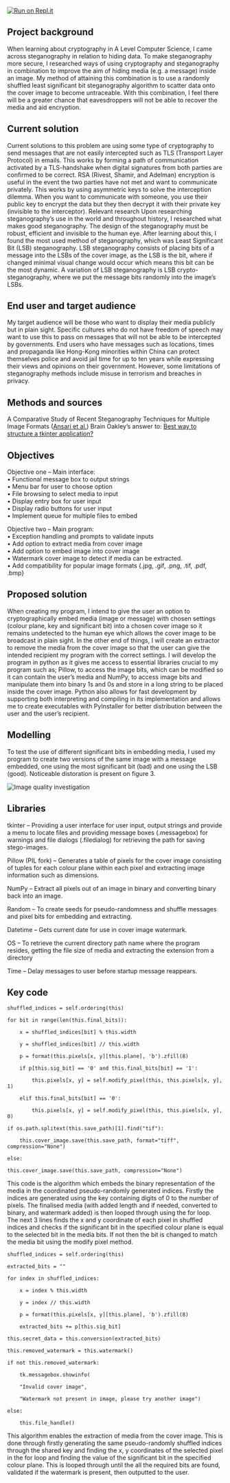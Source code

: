 [![Run on Repl.it](https://repl.it/badge/github/dylan9012/crypto-stego-project)](https://repl.it/github/dylan9012/crypto-stego-project)

## Project background
When learning about cryptography in A Level Computer Science, I came across steganography in relation to hiding data. To make steganography more secure, I researched ways of using cryptography and steganography in combination to improve the aim of hiding media (e.g. a message) inside an image. My method of attaining this combination is to use a randomly shuffled least significant bit steganography algorithm to scatter data onto the cover image to become untraceable. With this combination, I feel there will be a greater chance that eavesdroppers will not be able to recover the media and aid encryption.

## Current solution
Current solutions to this problem are using some type of cryptography to send messages that are not easily intercepted such as TLS (Transport Layer Protocol) in emails. This works by forming a path of communication activated by a TLS-handshake when digital signatures from both parties are confirmed to be correct. RSA (Rivest, Shamir, and Adelman) encryption is useful in the event the two parties have not met and want to communicate privately. This works by using asymmetric keys to solve the interception dilemma. When you want to communicate with someone, you use their public key to encrypt the data but they then decrypt it with their private key (invisible to the interceptor).
Relevant research
Upon researching steganography’s use in the world and throughout history, I researched what makes good steganography. The design of the steganography must be robust, efficient and invisible to the human eye. After learning about this, I found the most used method of steganography, which was Least Significant Bit (LSB) steganography. LSB steganography consists of placing bits of a message into the LSBs of the cover image, as the LSB is the bit, where if changed minimal visual change would occur which means this bit can be the most dynamic. A variation of LSB steganography is LSB crypto-steganography, where we put the message bits randomly into the image’s LSBs.

## End user and target audience
My target audience will be those who want to display their media publicly but in plain sight. Specific cultures who do not have freedom of speech may want to use this to pass on messages that will not be able to be intercepted by governments. End users who have messages such as locations, times and propaganda like Hong-Kong minorities within China can protect themselves police and avoid jail time for up to ten years while expressing their views and opinions on their government. However, some limitations of steganography methods include misuse in terrorism and breaches in privacy.

## Methods and sources
A Comparative Study of Recent Steganography Techniques for Multiple Image Formats ([Ansari et al.](http://www.mecs-press.org/ijcnis/ijcnis-v11-n1/IJCNIS-V11-N1-2.pdf))
Brain Oakley’s answer to: [Best way to structure a tkinter application?](https://stackoverflow.com/questions/17466561/best-way-to-structure-a-tkinter-application)

## Objectives
Objective one – Main interface:  
•	Functional message box to output strings  
•	Menu bar for user to choose option  
•	File browsing to select media to input  
•	Display entry box for user input  
•	Display radio buttons for user input  
•	Implement queue for multiple files to embed

Objective two – Main program:  
•	Exception handling and prompts to validate inputs  
•	Add option to extract media from cover image  
•	Add option to embed image into cover image  
•	Watermark cover image to detect if media can be extracted.  
•	Add compatibility for popular image formats {.jpg, .gif, .png, .tif, .pdf, .bmp}


## Proposed solution
When creating my program, I intend to give the user an option to cryptographically embed media (image or message) with chosen settings (colour plane, key and significant bit) into a chosen cover image so it remains undetected to the human eye which allows the cover image to be broadcast in plain sight. In the other end of things, I will create an extractor to remove the media from the cover image so that the user can give the intended recipient my program with the correct settings. I will develop the program in python as it gives me access to essential libraries crucial to my program such as; Pillow, to access the image bits, which can be modified so it can contain the user’s media and  NumPy, to access image bits and manipulate them into binary 1s and 0s and store in a long string to be placed inside the cover image. Python also allows for fast development by supporting both interpreting and compiling in its implementation and allows me to create executables with PyInstaller for better distribution between the user and the user’s recipient.

## Modelling

To test the use of different significant bits in embedding media, I used my program to create two versions of the same image with a message embedded, one using the most significant bit (bad) and one using the LSB (good). Noticeable distoration is present on figure 3. 

![Image quality investigation](https://user-images.githubusercontent.com/49583764/90334467-b8312000-dfc5-11ea-80bb-2a48ae827d93.png)

## Libraries

tkinter – Providing a user interface for user input, output strings and provide a menu to locate files and providing message boxes (.messagebox) for warnings and file dialogs (.filedialog) for retrieving the path for saving stego-images.

Pillow (PIL fork) – Generates a table of pixels for the cover image consisting of tuples for each colour plane within each pixel and extracting image information such as dimensions.

NumPy – Extract all pixels out of an image in binary and converting binary back into an image.

Random – To create seeds for pseudo-randomness and shuffle messages and pixel bits for embedding and extracting.

Datetime – Gets current date for use in cover image watermark.

OS – To retrieve the current directory path name where the program resides, getting the file size of media and extracting the extension from a directory

Time – Delay messages to user before startup message reappears.

## Key code

    shuffled_indices = self.ordering(this)
    
    for bit in range(len(this.final_bits)):
    
	    x = shuffled_indices[bit] % this.width
    
	    y = shuffled_indices[bit] // this.width
    
	    p = format(this.pixels[x, y][this.plane], 'b').zfill(8)
    
	    if p[this.sig_bit] == '0' and this.final_bits[bit] == '1':
    
		    this.pixels[x, y] = self.modify_pixel(this, this.pixels[x, y], 1)
    
	    elif this.final_bits[bit] == '0':
    
		    this.pixels[x, y] = self.modify_pixel(this, this.pixels[x, y], 0)
    
    if os.path.splitext(this.save_path)[1].find("tif"):
    
	    this.cover_image.save(this.save_path, format="tiff", compression="None")
    
    else:
    
    this.cover_image.save(this.save_path, compression="None")

This code is the algorithm which embeds the binary representation of the media in the coordinated pseudo-randomly generated indices. Firstly the indices are generated using the key containing digits of 0 to the number of pixels. The finalised media (with added length and if needed, converted to binary, and watermark added) is then looped through using the for loop. The next 3 lines finds the x and y coordinate of each pixel in shuffled indices and checks if the significant bit in the specified colour plane is equal to the selected bit in the media bits. If not then the bit is changed to match the media bit using the modify pixel method.


    shuffled_indices = self.ordering(this)
    
    extracted_bits = ""
    
    for index in shuffled_indices:
    
    	x = index % this.width
    
    	y = index // this.width
    
    	p = format(this.pixels[x, y][this.plane], 'b').zfill(8)
    
    	extracted_bits += p[this.sig_bit]
    
    this.secret_data = this.conversion(extracted_bits)
    
    this.removed_watermark = this.watermark()
    
    if not this.removed_watermark:
    
    	tk.messagebox.showinfo(
    
    	"Invalid cover image",
    
    	"Watermark not present in image, please try another image")
    
    else:
    
    	this.file_handle()

This algorithm enables the extraction of media from the cover image. This is done through firstly generating the same pseudo-randomly shuffled indices through the shared key and finding the x, y coordinates of the selected pixel in the for loop and finding the value of the significant bit in the specified colour plane. This is looped through until the all the required bits are found, validated if the watermark is present, then outputted to the user.
